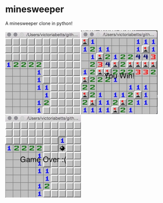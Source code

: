 # minesweeper
A minesweeper clone in python! 

![SampleScreencap](Documentation/minesweeperprogress.jpg)
![SampleScreencap](Documentation/minesweeperwin.jpg)
![SampleScreencap](Documentation/minesweeperlose.jpg)

